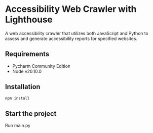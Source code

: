 # Accessibility Web Crawler with Lighthouse

A web accessibility crawler that utilizes both JavaScript and Python to assess and generate accessibility reports for specified websites.

## Requirements
- Pycharm Community Edition
- Node v20.10.0

## Installation
```python
npm install
```

## Start the project
Run main.py
